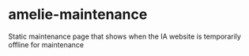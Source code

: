 # amelie-maintenance
Static maintenance page that shows when the IA website is temporarily offline for maintenance
